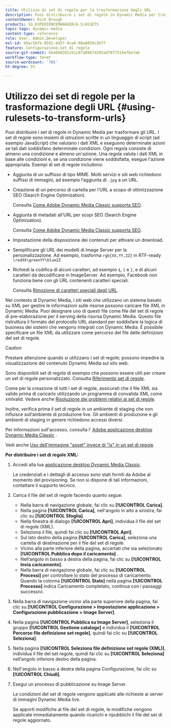 ```yaml
---
title: Utilizzo di set di regole per la trasformazione degli URL
description: Puoi distribuire i set di regole in Dynamic Media per trasformare gli URL. I set di regole sono insiemi di istruzioni scritte in un linguaggio di script (ad esempio JavaScript) che valutano i dati XML e eseguono determinate azioni se tali dati soddisfano determinate condizioni.
contentOwner: Rick Brough
products: SG_EXPERIENCEMANAGER/6.5/ASSETS
topic-tags: dynamic-media
content-type: reference
role: User, Admin,Developer
exl-id: b0ac587b-8592-4d37-9ce0-98a0859c367f
feature: Configurazione,Set di regole
source-git-commit: bb46b0301c61c07a8967d285ad7977514efbe7ab
workflow-type: tm+mt
source-wordcount: '765'
ht-degree: 5%

---
```


# Utilizzo dei set di regole per la trasformazione degli URL {#using-rulesets-to-transform-urls}

Puoi distribuire i set di regole in Dynamic Media per trasformare gli URL. I set di regole sono insiemi di istruzioni scritte in un linguaggio di script (ad esempio JavaScript) che valutano i dati XML e eseguono determinate azioni se tali dati soddisfano determinate condizioni. Ogni regola consiste di almeno una condizione e almeno un&#39;azione. Una regola valuta i dati XML in base alle condizioni e, se una condizione viene soddisfatta, esegue l&#39;azione appropriata. Esempi di set di regole includono:

* Aggiunta di un suffisso di tipo MIME. Molti servizi e siti web richiedono suffissi di immagini, ad esempio l’aggiunta di `.jpg` a un URL.
* Creazione di un percorso di cartella per l’URL a scopo di ottimizzazione SEO (Search Engine Optimization).

   Consulta [Come Adobe Dynamic Media Classic supporta SEO](/help/assets/assets/s7_seo.pdf).

* Aggiunta di metadati all’URL per scopi SEO (Search Engine Optimization).

   Consulta [Come Adobe Dynamic Media Classic supporta SEO](/help/assets/assets/s7_seo.pdf).

* Impostazione della disposizione dei contenuti per attivare un download.
* Semplificare gli URL dei modelli di Image Server per la personalizzazione. Ad esempio, trasforma `rgb{XX,YY,ZZ}` in RTF-ready `\redXX\greenYY\blueZZ`

* Richiedi la codifica di alcuni caratteri, ad esempio `$`, `{` e `}`, e di alcuni caratteri da decodificare in ImageServer. Ad esempio, Facebook non funziona bene con gli URL contenenti caratteri speciali.

   Consulta [Rimozione di caratteri speciali dagli URL](https://helpx.adobe.com/experience-manager/scene7/kb/base/scene7-rulesets/remove-special-characters-urls.html).

Nel contesto di Dynamic Media, i siti web che utilizzano un sistema basato su XML per gestire le informazioni sulle risorse possono caricare file XML in Dynamic Media. Puoi designare uno di questi file come file del set di regole di pre-elaborazione per il serving della risorsa Dynamic Media. Questo file ristruttura il formato del protocollo URL standard per soddisfare la logica di business dei sistemi che vengono integrati con Dynamic Media. È possibile specificare un file XML da utilizzare come percorso del file delle definizioni del set di regole.

>[!CAUTION]
>
>Prestare attenzione quando si utilizzano i set di regole; possono impedire la visualizzazione del contenuto Dynamic Media sul sito web.

Sono disponibili set di regole di esempio che possono essere utili per creare un set di regole personalizzato.
Consulta [Riferimento set di regole](https://experienceleague.adobe.com/docs/dynamic-media-developer-resources/image-serving-api/image-serving-api/rule-set-reference/c-rule-set-reference.html).

Come per la creazione di tutti i set di regole, assicurati che il file XML sia valido prima di caricarlo utilizzando un programma di convalida XML come xmlvalid.
Vedere anche [Risoluzione dei problemi relativi ai set di regole](https://helpx.adobe.com/experience-manager/scene7/kb/base/scene7-rulesets/scene7-ruleset-troubleshooting.html).

Inoltre, verifica prima il set di regole in un ambiente di staging che non influisce sull’ambiente di produzione live.
Gli ambienti di produzione e gli ambienti di staging in genere richiedono accessi diversi.

Per informazioni sull&#39;accesso, consulta l&#39; [Adobe applicazione desktop Dynamic Media Classic](https://experienceleague.adobe.com/docs/dynamic-media-classic/using/getting-started/signing-out.html#sign-in-dmc-app) .

<!-- OBSOLETE INFORMATION * **NA staging environment** login page: [https://s7sps1-staging.scene7.com/IpsWeb/](https://s7sps1-staging.scene7.com/IpsWeb/)
* **EMEA staging environment** login page: [https://s7sps3-staging.scene7.com/IpsWeb/](https://s7sps3-staging.scene7.com/IpsWeb/)
* **JAPAC staging environment** login page: [https://s7sps5-staging.scene7.com/IpsWeb/](https://s7sps5-staging.scene7.com/IpsWeb/) -->

Vedi anche [Uso dell&#39;immagine &quot;asset&quot; invece di &quot;is&quot; in un set di regole](https://helpx.adobe.com/experience-manager/scene7/kb/base/scene7-rulesets/ruleset-asset-instead-image.html).

**Per distribuire i set di regole XML:**

1. Accedi alla tua [applicazione desktop Dynamic Media Classic](https://experienceleague.adobe.com/docs/dynamic-media-classic/using/getting-started/signing-out.html#sign-in-dmc-app).

   Le credenziali e i dettagli di accesso sono stati forniti da Adobe al momento del provisioning. Se non si dispone di tali informazioni, contattare il supporto tecnico.

1. Carica il file del set di regole facendo quanto segue:

   * Nella barra di navigazione globale, fai clic su **[!UICONTROL Carica]**.
   * Nella pagina **[!UICONTROL Carica]**, nell&#39;angolo in alto a sinistra, fai clic su **[!UICONTROL Sfoglia]**.
   * Nella finestra di dialogo **[!UICONTROL Apri]**, individua il file del set di regole (XML).
   * Seleziona il file, quindi fai clic su **[!UICONTROL Apri]**.
   * Sul lato destro della pagina **[!UICONTROL Carica]**, seleziona una cartella di destinazione per il file del set di regole.
   * Vicino alla parte inferiore della pagina, accertati che sia selezionato **[!UICONTROL Pubblica dopo il caricamento]** .
   * Nell’angolo in basso a destra della pagina, fai clic su **[!UICONTROL Invia caricamento]**.
   * Nella barra di navigazione globale, fai clic su **[!UICONTROL Processi]** per controllare lo stato del processo di caricamento. Quando la colonna **[!UICONTROL Stato]** nella pagina **[!UICONTROL Processo]** indica Caricamento completato, continua con i passaggi successivi.

1. Nella barra di navigazione vicino alla parte superiore della pagina, fai clic su **[!UICONTROL Configurazione > Impostazione applicazione > Configurazione pubblicazione > Image Server]**.
1. Nella pagina **[!UICONTROL Pubblica su Image Server]**, seleziona il gruppo **[!UICONTROL Gestione catalogo]** e individua il **[!UICONTROL Percorso file definizione set regole]**, quindi fai clic su **[!UICONTROL Seleziona]**.
1. Nella pagina **[!UICONTROL Seleziona file definizione set regole (XML)]**, individua il file del set regole, quindi fai clic su **[!UICONTROL Seleziona]** nell’angolo inferiore destro della pagina.
1. Nell&#39;angolo in basso a destra della pagina Configurazione, fai clic su **[!UICONTROL Chiudi]**.
1. Esegui un processo di pubblicazione su Image Server.

   Le condizioni del set di regole vengono applicate alle richieste ai server di immagini Dynamic Media live.

   Se apporti modifiche al file del set di regole, le modifiche vengono applicate immediatamente quando ricarichi e ripubblichi il file del set di regole aggiornato.
